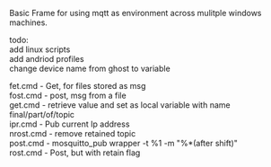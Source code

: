 Basic Frame for using mqtt as environment across mulitple windows machines.  
  
todo:  
add linux scripts  
add andriod profiles  
change device name from ghost to variable  
  
fet.cmd - Get, for files stored as msg  
fost.cmd - post, msg from a file  
get.cmd - retrieve value and set as local variable with name final/part/of/topic  
ipr.cmd - Pub current Ip address  
nrost.cmd - remove retained topic  
post.cmd - mosquitto_pub wrapper -t %1 -m "%*(after shift)"  
rost.cmd - Post, but with retain flag  
